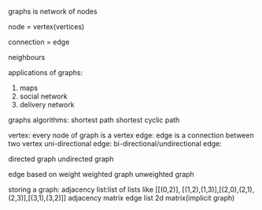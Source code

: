 graphs is network of nodes

node = vertex(vertices)

connection = edge

neighbours


applications of graphs:
1. maps
2. social network
3. delivery network

graphs algorithms:
shortest path
shortest cyclic path


vertex: every node of graph is a vertex
edge: edge is a connection between two vertex
uni-directional edge:
bi-directional/undirectional edge:

directed graph
undirected graph

edge based on weight
weighted graph
unweighted graph 


storing a graph:
adjacency list:list of lists like [[(0,2)], [(1,2),(1,3)],[(2,0),(2,1),(2,3)],[(3,1),(3,2)]]
adjacency matrix
edge list
2d matrix(implicit graph)